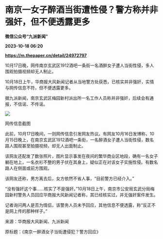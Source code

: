 # 南京一女子醉酒当街遭性侵？警方称并非强奸，但不便透露更多
**微信公众号“九派新闻”**

**2023-10-18 06:20**

**https://m.thepaper.cn/detail/24972797**

10月17日晚，网传南京玄武区1912酒吧一条街一名酒醉女子遭人当街性侵，多人围观拍摄视频却无人制止。

10月18日上午，华商报大风新闻记者从当地警方处获悉，已核实并非强奸，实情与网传信息不符，但不便透露更多。

据九派新闻，南京玄武区梅园新村派出所一名工作人员称并非强奸，后续会有通报，不信谣、不传谣。

![](https://imagecloud.thepaper.cn/thepaper/image/274/593/443.jpg)

网传信息截图

此前，10月17日晚间，一则网传信息引发网友热议。有网友10月16日发博称，10月15日晚上，在南京玄武区1912酒吧一条街，一名醉酒女子遭人当街性侵，数名路人围观甚至拍摄视频，却无人出面制止。

该网友还配发了数张照片，图片显示事发在夜间的繁华商业区地段，确有一名女子躺在地上，一名衣衫不整的男子伏在其身上，疑似正在对该女子实施性侵。有数名路人在侧面或前方围观。

该网友还称，男方离去后，女方依然不省人事，“目前警方已经介入。”

“没有强奸这个事……核实了不是强奸。”10月18日上午，南京市公安局玄武分局梅园新村警务人员回应华商报大风新闻记者称，其已经核实过，并无强奸案件发生。

记者询问两人是否为情侣，该警务人员未予回应，其他信息不便透露，称“反正不是网上传的那种样子。”

来源：华商报大风新闻、九派新闻

原标题：《南京一醉酒女子当街遭侵犯？警方回应》